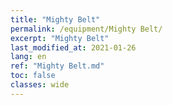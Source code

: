 ```yaml
---
title: "Mighty Belt"
permalink: /equipment/Mighty Belt/
excerpt: "Mighty Belt"
last_modified_at: 2021-01-26
lang: en
ref: "Mighty Belt.md"
toc: false
classes: wide
---
```



